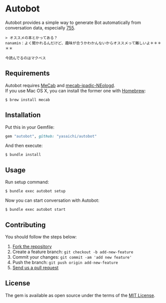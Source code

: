 # Autobot

Autobot provides a simple way to generate Bot automatically from conversation data,
especially [755](http://7gogo.jp).

```
> オススメの本とかってある？
nanamin：よく聞かれるんだけど、趣味が合うかわかんないからオススメって難しいよ＊＊＊＊＊

今読んでるのはマクベス
```

## Requirements

Autobot requires [MeCab](http://taku910.github.io/mecab) and
[mecab-ipadic-NEologd](https://github.com/neologd/mecab-ipadic-neologd).  
If you use Mac OS X, you can install the former one with [Homebrew](http://brew.sh/index.html):

```
$ brew install mecab
```
## Installation

Put this in your Gemfile:

```ruby
gem "autobot", github: "yasaichi/autobot"
```

And then execute:

```
$ bundle install
```

## Usage

Run setup command:

```
$ bundle exec autobot setup
```

Now you can start conversation with Autobot:

```
$ bundle exec autobot start
```

## Contributing

You should follow the steps below:

1. [Fork the repository](https://help.github.com/articles/fork-a-repo/)
2. Create a feature branch: `git checkout -b add-new-feature`
3. Commit your changes: `git commit -am 'add new feature'`
4. Push the branch: `git push origin add-new-feature`
4. [Send us a pull request](https://help.github.com/articles/using-pull-requests/)

## License

The gem is available as open source under the terms of the [MIT License](http://opensource.org/licenses/MIT).
